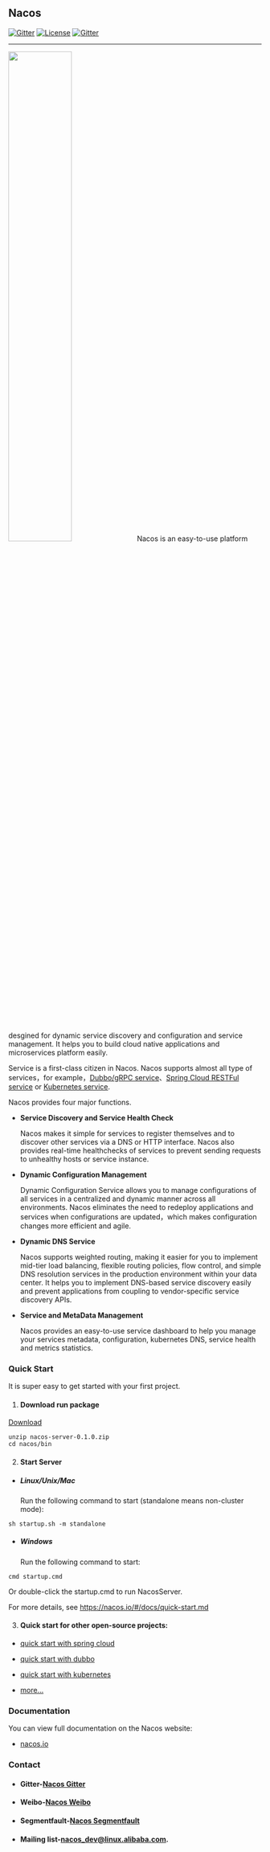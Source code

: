 ## Nacos 


[![Gitter](https://badges.gitter.im/alibaba/nacos.svg)](https://gitter.im/alibaba/nacos?utm_source=badge&utm_medium=badge&utm_campaign=pr-badge)   [![License](https://img.shields.io/badge/license-Apache%202-4EB1BA.svg)](https://www.apache.org/licenses/LICENSE-2.0.html)
[![Gitter](https://travis-ci.org/alibaba/nacos.svg?branch=master)](https://travis-ci.org/alibaba/nacos)

-------
<img src="doc/Nacos_Logo.png" width="50%" height="50%" />
Nacos is an easy-to-use platform desgined for dynamic service discovery and configuration and service management. It helps you to build cloud native applications and microservices platform easily.

Service is a first-class citizen in Nacos. Nacos supports almost all type of services，for example，[Dubbo/gRPC service](https://nacos.io/#/docs/use-nacos-with-dubbo.md)、[Spring Cloud RESTFul service](https://nacos.io/#/docs/use-nacos-with-springcloud.md) or [Kubernetes service](https://nacos.io/#/docs/use-nacos-with-kubernetes.md).

Nacos provides four major functions.

* **Service Discovery and Service Health Check** 
    
    Nacos makes it simple for services to register themselves and to discover other services via a DNS or HTTP interface. Nacos also provides real-time healthchecks of services to prevent sending requests to unhealthy hosts or service instance.

* **Dynamic Configuration Management**
  
  Dynamic Configuration Service allows you to manage configurations of all services in a centralized and dynamic manner across all environments. Nacos eliminates the need to redeploy applications and services when configurations are updated，which makes configuration changes more efficient and agile.

* **Dynamic DNS Service**

   Nacos supports weighted routing, making it easier for you to implement mid-tier load balancing, flexible routing policies, flow control, and simple DNS resolution services in the production environment within your data center. It helps you to implement DNS-based service discovery easily and prevent applications from coupling to vendor-specific service discovery APIs.

* **Service and MetaData Management**
	
	Nacos provides an easy-to-use service dashboard to help you manage your services metadata, configuration, kubernetes DNS, service health and metrics statistics.
 

### Quick Start
It is super easy to get started with your first project.

1. #### Download run package 
[Download](https://github.com/alibaba/nacos/releases/download/v0.1.0/nacos-server-0.1.0.zip)

```
unzip nacos-server-0.1.0.zip
cd nacos/bin 
``` 

2. #### Start Server
* ##### Linux/Unix/Mac

    Run the following command to start (standalone means non-cluster mode): 

`sh startup.sh -m standalone`

* ##### Windows

    Run the following command to start:

`cmd startup.cmd`

Or double-click the startup.cmd to run NacosServer.

For more details, see https://nacos.io/#/docs/quick-start.md

3. #### Quick start for other open-source projects:

* [quick start with spring cloud](https://nacos.io/#/docs/use-nacos-with-springcloud.md)

* [quick start with dubbo](https://nacos.io/#/docs/use-nacos-with-dubbo.md)

* [quick start with kubernetes](https://nacos.io/#/docs/use-nacos-with-kubernetes.md)

* [more...](https://nacos.io/)

### Documentation

You can view full documentation on the Nacos website:

* [nacos.io](https://nacos.io/#/docs/what-is-nacos.md)

### Contact

* #### Gitter-[Nacos Gitter](https://gitter.im/alibaba/nacos)

* #### Weibo-[Nacos Weibo](https://weibo.com/u/6574374908)

* #### Segmentfault-[Nacos Segmentfault](https://segmentfault.com/t/nacos)

* #### Mailing list-[nacos\_dev@linux.alibaba.com](https://lark.alipay.com/nacos/nacosdocs/vl19q1).

